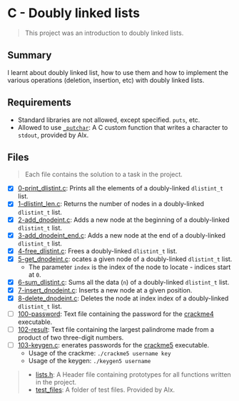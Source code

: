 # C - Doubly linked lists

> This project was an introduction to doubly linked lists.

## Summary

I learnt about doubly linked list, how to use them and how to implement the various operations (deletion, insertion, etc) with doubly linked lists.

## Requirements

- Standard libraries are not allowed, except specified. `puts`, etc.
- Allowed to use [`_putchar`](https://github.com/alx-tools/_putchar.c/blob/master/_putchar.c): A
C custom function that writes a character to `stdout`, provided by Alx.

## Files

> Each file contains the solution to a task in the project.

- [x] [0-print_dlistint.c](https://github.com/Ebube-Ochemba/alx-low_level_programming/blob/master/0x17-doubly_linked_lists/0-print_dlistint.c): Prints all the elements of a doubly-linked `dlistint_t` list.
- [x] [1-dlistint_len.c](https://github.com/Ebube-Ochemba/alx-low_level_programming/blob/master/0x17-doubly_linked_lists/1-dlistint_len.c): Returns the number of nodes in a doubly-linked `dlistint_t` list.
- [x] [2-add_dnodeint.c](https://github.com/Ebube-Ochemba/alx-low_level_programming/blob/master/0x17-doubly_linked_lists/2-add_dnodeint.c): Adds a new node at the beginning of a doubly-linked `dlistint_t` list.
- [x] [3-add_dnodeint_end.c](https://github.com/Ebube-Ochemba/alx-low_level_programming/blob/master/0x17-doubly_linked_lists/3-add_dnodeint_end.c): Adds a new node at the end of a doubly-linked `dlistint_t` list.
- [x] [4-free_dlistint.c](https://github.com/Ebube-Ochemba/alx-low_level_programming/blob/master/0x17-doubly_linked_lists/4-free_dlistint.c): Frees a doubly-linked `dlistint_t` list.
- [x] [5-get_dnodeint.c](https://github.com/Ebube-Ochemba/alx-low_level_programming/blob/master/0x17-doubly_linked_lists/5-get_dnodeint.c): ocates a given node of a doubly-linked `dlistint_t` list.
	- The parameter `index` is the index of the node to locate - indices start at `0`.
- [x] [6-sum_dlistint.c](https://github.com/Ebube-Ochemba/alx-low_level_programming/blob/master/0x17-doubly_linked_lists/6-sum_dlistint.c): Sums all the data (`n`) of a doubly-linked `dlistint_t` list.
- [x] [7-insert_dnodeint.c](https://github.com/Ebube-Ochemba/alx-low_level_programming/blob/master/0x17-doubly_linked_lists/7-insert_dnodeint.c): Inserts a new node at a given position.
- [x] [8-delete_dnodeint.c](https://github.com/Ebube-Ochemba/alx-low_level_programming/blob/master/0x17-doubly_linked_lists/8-delete_dnodeint.c): Deletes the node at index index of a doubly-linked `dlistint_t` list.
- [ ] [100-password](https://github.com/Ebube-Ochemba/alx-low_level_programming/blob/master/0x17-doubly_linked_lists/100-password): Text file containing the password for the [crackme4](https://github.com/alx-tools/0x17.c) executable.
- [ ] [102-result](https://github.com/Ebube-Ochemba/alx-low_level_programming/blob/master/0x17-doubly_linked_lists/102-result): Text file containing the largest palindrome made from a product of two three-digit numbers.
- [ ] [103-keygen.c](https://github.com/Ebube-Ochemba/alx-low_level_programming/blob/master/0x17-doubly_linked_lists/103-keygen.c): enerates passwords for the [crackme5](https://github.com/alx-tools/0x17.c) executable.
	- Usage of the crackme: `./crackme5 username key`
	- Usage of the keygen: `./keygen5 username`

> - [lists.h](https://github.com/Ebube-Ochemba/alx-low_level_programming/blob/master/0x17-doubly_linked_lists/lists.h): A Header file containing prototypes for all functions written in the project.
> - [test_files](https://github.com/Ebube-Ochemba/alx-low_level_programming/tree/master/0x17-doubly_linked_lists/test_files): A folder of test files. Provided by Alx.
